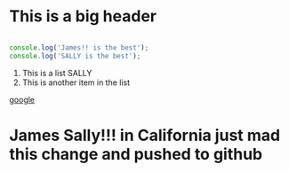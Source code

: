 # This is a big header

```javascript

console.log('James!! is the best');
console.log('SALLY is the best');
```

1. This is a list SALLY
2. This is another item in the list

[google](https://google.com)
# James Sally!!! in California just mad this change and pushed to github


